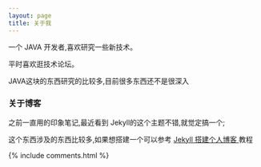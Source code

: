 ```yaml
---
layout: page
title: 关于我 
---
```


一个 JAVA 开发者,喜欢研究一些新技术。
<p>
平时喜欢逛技术论坛。
<p>
JAVA这块的东西研究的比较多,目前很多东西还不是很深入
<p>

<h3> 关于博客 </h3>  

<p>

之前一直用的印象笔记,最近看到 Jekyll的这个主题不错,就觉定搞一个;

<p>

这个东西涉及的东西比较多,如果想搭建一个可以参考
<a href="/2016/10/jekyll_tutorials1/"> Jekyll 搭建个人博客 </a>
教程

{% include comments.html %}



